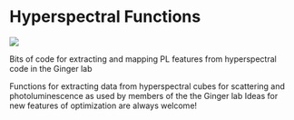 # Hyperspectral Functions

![](https://user-images.githubusercontent.com/48839468/225807150-e8c61e85-125e-48fc-911f-9c11dcd4bbd5.png)

Bits of code for extracting and mapping PL features from hyperspectral code in the Ginger lab

Functions for extracting data from hyperspectral cubes for scattering and photoluminescence as used by members of the the Ginger lab 
Ideas for new features of optimization are always welcome!
